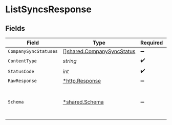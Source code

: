 # ListSyncsResponse


## Fields

| Field                                                                  | Type                                                                   | Required                                                               | Description                                                            |
| ---------------------------------------------------------------------- | ---------------------------------------------------------------------- | ---------------------------------------------------------------------- | ---------------------------------------------------------------------- |
| `CompanySyncStatuses`                                                  | [][shared.CompanySyncStatus](../../models/shared/companysyncstatus.md) | :heavy_minus_sign:                                                     | Success                                                                |
| `ContentType`                                                          | *string*                                                               | :heavy_check_mark:                                                     | N/A                                                                    |
| `StatusCode`                                                           | *int*                                                                  | :heavy_check_mark:                                                     | N/A                                                                    |
| `RawResponse`                                                          | [*http.Response](https://pkg.go.dev/net/http#Response)                 | :heavy_minus_sign:                                                     | N/A                                                                    |
| `Schema`                                                               | [*shared.Schema](../../models/shared/schema.md)                        | :heavy_minus_sign:                                                     | Your API request was not properly authorized.                          |